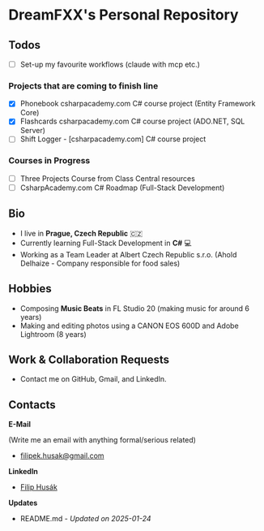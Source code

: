# DreamFXX's Personal Repository

## Todos

- [ ] Set-up my favourite workflows (claude with mcp etc.)

### Projects that are coming to finish line

- [x] Phonebook csharpacademy.com C# course project (Entity Framework Core)
- [x] Flashcards csharpacademy.com C# course project (ADO.NET, SQL Server)
- [ ] Shift Logger - [csharpacademy.com] C# course project

### Courses in Progress

- [ ] Three Projects Course from Class Central resources
- [ ] CsharpAcademy.com C# Roadmap (Full-Stack Development)

## Bio

- I live in **Prague, Czech Republic** 🇨🇿
- Currently learning Full-Stack Development in **C#** 💻
- Working as a Team Leader at Albert Czech Republic s.r.o. (Ahold Delhaize - Company responsible for food sales)

## Hobbies

- Composing **Music Beats** in FL Studio 20 (making music for around 6 years)
- Making and editing photos using a CANON EOS 600D and Adobe Lightroom (8 years)

## Work & Collaboration Requests

- Contact me on GitHub, Gmail, and LinkedIn.

## Contacts

**E-Mail**

(Write me an email with anything formal/serious related)
- filipek.husak@gmail.com

**LinkedIn**

- [Filip Husák](https://www.linkedin.com/in/filip-hus%C3%A1k-8a1216336)

**Updates**

- README.md - *Updated on 2025-01-24*
